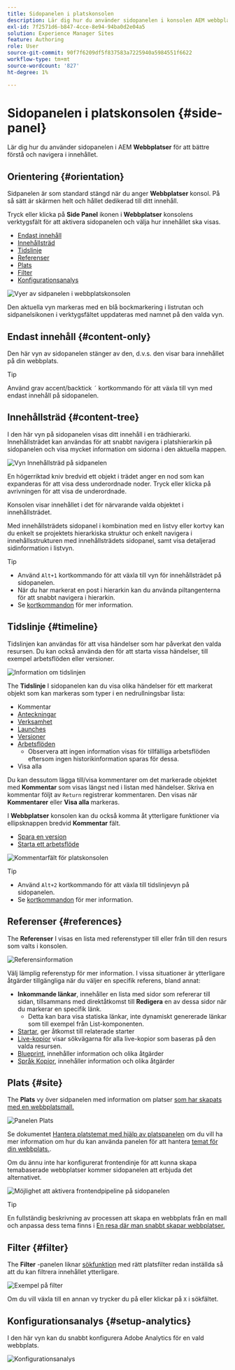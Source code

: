 ```yaml
---
title: Sidopanelen i platskonsolen
description: Lär dig hur du använder sidopanelen i konsolen AEM webbplatser för att bättre förstå och navigera i ditt innehåll.
exl-id: 7f2571d6-b847-4cce-8e94-94ba0d2e04a5
solution: Experience Manager Sites
feature: Authoring
role: User
source-git-commit: 90f7f6209df5f837583a7225940a5984551f6622
workflow-type: tm+mt
source-wordcount: '827'
ht-degree: 1%

---
```


# Sidopanelen i platskonsolen {#side-panel}

Lär dig hur du använder sidopanelen i AEM **Webbplatser** för att bättre förstå och navigera i innehållet.

## Orientering {#orientation}

Sidpanelen är som standard stängd när du anger **Webbplatser** konsol. På så sätt är skärmen helt och hållet dedikerad till ditt innehåll.

Tryck eller klicka på **Side Panel** ikonen i **Webbplatser** konsolens verktygsfält för att aktivera sidopanelen och välja hur innehållet ska visas.

* [Endast innehåll](#content-only)
* [Innehållsträd](#content-tree)
* [Tidslinje](#timeline)
* [Referenser](#references)
* [Plats](#site)
* [Filter](#filter)
* [Konfigurationsanalys](#setup-analytics)

![Vyer av sidpanelen i webbplatskonsolen](assets/sites-console-side-panel-views.png)

Den aktuella vyn markeras med en blå bockmarkering i listrutan och sidpanelsikonen i verktygsfältet uppdateras med namnet på den valda vyn.

## Endast innehåll {#content-only}

Den här vyn av sidopanelen stänger av den, d.v.s. den visar bara innehållet på din webbplats.

>[!TIP]
>
>Använd grav accent/backtick `´` kortkommando för att växla till vyn med endast innehåll på sidopanelen.

## Innehållsträd {#content-tree}

I den här vyn på sidopanelen visas ditt innehåll i en trädhierarki. Innehållsträdet kan användas för att snabbt navigera i platshierarkin på sidopanelen och visa mycket information om sidorna i den aktuella mappen.

![Vyn Innehållsträd på sidpanelen](assets/console-side-panel-content-tree.png)

En högerriktad kniv bredvid ett objekt i trädet anger en nod som kan expanderas för att visa dess underordnade noder. Tryck eller klicka på avrivningen för att visa de underordnade.

Konsolen visar innehållet i det för närvarande valda objektet i innehållsträdet.

Med innehållsträdets sidopanel i kombination med en listvy eller kortvy kan du enkelt se projektets hierarkiska struktur och enkelt navigera i innehållsstrukturen med innehållsträdets sidopanel, samt visa detaljerad sidinformation i listvyn.

>[!TIP]
>
>* Använd `Alt+1` kortkommando för att växla till vyn för innehållsträdet på sidopanelen.
>* När du har markerat en post i hierarkin kan du använda piltangenterna för att snabbt navigera i hierarkin.
>* Se [kortkommandon](/help/sites-cloud/authoring/sites-console/keyboard-shortcuts.md) för mer information.

## Tidslinje {#timeline}

Tidslinjen kan användas för att visa händelser som har påverkat den valda resursen. Du kan också använda den för att starta vissa händelser, till exempel arbetsflöden eller versioner.

![Information om tidslinjen](/help/sites-cloud/authoring/assets/timeline-detail.png)

The **Tidslinje** I sidopanelen kan du visa olika händelser för ett markerat objekt som kan markeras som typer i en nedrullningsbar lista:

* Kommentar
* [Anteckningar](/help/sites-cloud/authoring/page-editor/annotations.md)
* [Verksamhet](/help/sites-cloud/authoring/personalization/activities.md)
* [Launches](/help/sites-cloud/authoring/launches/overview.md)
* [Versioner](/help/sites-cloud/authoring/sites-console/page-versions.md)
* [Arbetsflöden](/help/sites-cloud/authoring/workflows/overview.md)
   * Observera att ingen information visas för tillfälliga arbetsflöden eftersom ingen historikinformation sparas för dessa.<!--With the exception of [transient workflows](/help/sites-developing/workflows.md#transient-workflows) as no history information is saved for these-->
* Visa alla

Du kan dessutom lägga till/visa kommentarer om det markerade objektet med **Kommentar** som visas längst ned i listan med händelser. Skriva en kommentar följt av `Return` registrerar kommentaren. Den visas när **Kommentarer** eller **Visa alla** markeras.

I **Webbplatser** konsolen kan du också komma åt ytterligare funktioner via ellipsknappen bredvid **Kommentar** fält.

* [Spara en version](/help/sites-cloud/authoring/sites-console/page-versions.md)
* [Starta ett arbetsflöde](/help/sites-cloud/authoring/workflows/applying.md)

![Kommentarfält för platskonsolen](assets/sites-console-comment-ellipsis.png)

>[!TIP]
>
>* Använd `Alt+2` kortkommando för att växla till tidslinjevyn på sidopanelen.
>* Se [kortkommandon](/help/sites-cloud/authoring/sites-console/keyboard-shortcuts.md) för mer information.

## Referenser {#references}

The **Referenser** I visas en lista med referenstyper till eller från till den resurs som valts i konsolen.

![Referensinformation](assets/console-side-panel-references-detail.png)

Välj lämplig referenstyp för mer information. I vissa situationer är ytterligare åtgärder tillgängliga när du väljer en specifik referens, bland annat:

* **Inkommande länkar**, innehåller en lista med sidor som refererar till sidan, tillsammans med direktåtkomst till **Redigera** en av dessa sidor när du markerar en specifik länk.
   * Detta kan bara visa statiska länkar, inte dynamiskt genererade länkar som till exempel från List-komponenten.
* [Startar](/help/sites-cloud/authoring/launches/overview.md), ger åtkomst till relaterade starter
* [Live-kopior](/help/sites-cloud/administering/msm/overview.md) visar sökvägarna för alla live-kopior som baseras på den valda resursen.
* [Blueprint](/help/sites-cloud/administering/msm/best-practices.md), innehåller information och olika åtgärder
* [Språk Kopior](/help/sites-cloud/administering/translation/managing-projects.md#creating-translation-projects-using-the-references-panel), innehåller information och olika åtgärder

## Plats {#site}

The **Plats** vy över sidpanelen med information om platser [som har skapats med en webbplatsmall.](/help/sites-cloud/administering/site-creation/create-site.md)

![Panelen Plats](assets/console-side-panel-site-paenl.png)

Se dokumentet [Hantera platstemat med hjälp av platspanelen](/help/sites-cloud/administering/site-creation/site-rail.md) om du vill ha mer information om hur du kan använda panelen för att hantera [temat för din webbplats.](/help/sites-cloud/administering/site-creation/site-themes.md).

Om du ännu inte har konfigurerat frontendinje för att kunna skapa temabaserade webbplatser kommer sidopanelen att erbjuda det alternativet.

![Möjlighet att aktivera frontendpipeline på sidopanelen](assets/sites-console-side-panel-site.png)

>[!TIP]
>
>En fullständig beskrivning av processen att skapa en webbplats från en mall och anpassa dess tema finns i [En resa där man snabbt skapar webbplatser.](/help/journey-sites/quick-site/overview.md)

## Filter {#filter}

The **Filter** -panelen liknar [sökfunktion](/help/sites-cloud/authoring/search.md) med rätt platsfilter redan inställda så att du kan filtrera innehållet ytterligare.

![Exempel på filter](assets/console-side-panel-filter.png)

Om du vill växla till en annan vy trycker du på eller klickar på `X` i sökfältet.

## Konfigurationsanalys {#setup-analytics}

I den här vyn kan du snabbt konfigurera Adobe Analytics för en vald webbplats.

![Konfigurationsanalys](assets/sites-console-side-panel-setup-analytics.png)
